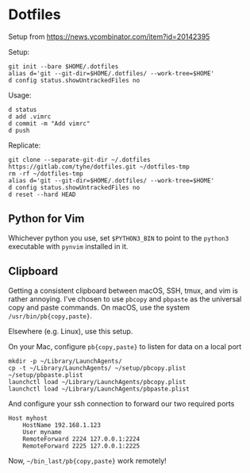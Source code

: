 # Dotfiles

Setup from https://news.ycombinator.com/item?id=20142395

Setup:
```
git init --bare $HOME/.dotfiles
alias d='git --git-dir=$HOME/.dotfiles/ --work-tree=$HOME'
d config status.showUntrackedFiles no
```

Usage:
```
d status
d add .vimrc
d commit -m "Add vimrc"
d push
```

Replicate:
```
git clone --separate-git-dir ~/.dotfiles https://gitlab.com/tyhe/dotfiles.git ~/dotfiles-tmp
rm -rf ~/dotfiles-tmp
alias d='git --git-dir=$HOME/.dotfiles/ --work-tree=$HOME'
d config status.showUntrackedFiles no
d reset --hard HEAD
```

## Python for Vim

Whichever python you use, set `$PYTHON3_BIN` to point to the `python3` executable with `pynvim` installed in it.

## Clipboard

Getting a consistent clipboard between macOS, SSH, tmux, and vim is rather annoying. I've chosen to use `pbcopy` and `pbpaste` as the universal copy and paste commands. On macOS, use the system `/usr/bin/pb{copy,paste}`.

Elsewhere (e.g. Linux), use this setup.

On your Mac, configure `pb{copy,paste}` to listen for data on a local port
```
mkdir -p ~/Library/LaunchAgents/
cp -t ~/Library/LaunchAgents/ ~/setup/pbcopy.plist ~/setup/pbpaste.plist
launchctl load ~/Library/LaunchAgents/pbcopy.plist
launchctl load ~/Library/LaunchAgents/pbpaste.plist
```
And configure your ssh connection to forward our two required ports
```
Host myhost
    HostName 192.168.1.123
    User myname
    RemoteForward 2224 127.0.0.1:2224
    RemoteForward 2225 127.0.0.1:2225
```

Now, `~/bin_last/pb{copy,paste}` work remotely!

